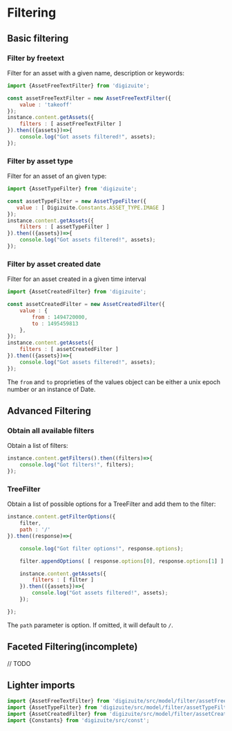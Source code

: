 # Filtering

## Basic filtering

### Filter by freetext
Filter for an asset with a given name, description or keywords:
```js
import {AssetFreeTextFilter} from 'digizuite';

const assetFreeTextFilter = new AssetFreeTextFilter({
    value : 'takeoff'
});
instance.content.getAssets({
    filters : [ assetFreeTextFilter ]
}).then(({assets})=>{
    console.log("Got assets filtered!", assets);
});
```

### Filter by asset type 
Filter for an asset of an given type:
```js
import {AssetTypeFilter} from 'digizuite';

const assetTypeFilter = new AssetTypeFilter({
   value : [ Digizuite.Constants.ASSET_TYPE.IMAGE ]
});
instance.content.getAssets({
    filters : [ assetTypeFilter ]
}).then(({assets})=>{
    console.log("Got assets filtered!", assets);
});
```

### Filter by asset created date
Filter for an asset created in a given time interval
```js
import {AssetCreatedFilter} from 'digizuite';

const assetCreatedFilter = new AssetCreatedFilter({
    value : {
    	from : 1494720000,
        to : 1495459813
    },
});
instance.content.getAssets({
    filters : [ assetCreatedFilter ]
}).then(({assets})=>{
    console.log("Got assets filtered!", assets);
});
```

The ```from``` and ```to``` proprieties of the values object can be either 
a unix epoch number or an instance of Date.

## Advanced Filtering

### Obtain all available filters
Obtain a list of filters: 
```js
instance.content.getFilters().then((filters)=>{
    console.log("Got filters!", filters);
});
```

### TreeFilter

Obtain a list of possible options for a TreeFilter and add them to the filter: 
```js
instance.content.getFilterOptions({
    filter,
    path : '/'
}).then((response)=>{

    console.log("Got filter options!", response.options);

    filter.appendOptions( [ response.options[0], response.options[1] ] );

    instance.content.getAssets({
        filters : [ filter ]
    }).then(({assets})=>{
        console.log("Got assets filtered!", assets);
    });

});
```
The ```path``` parameter is option. If omitted, it will default to ```/```.



## Faceted Filtering(incomplete)
// TODO

## Lighter imports
```js
import {AssetFreeTextFilter} from 'digizuite/src/model/filter/assetFreeTextFilter'
import {AssetTypeFilter} from 'digizuite/src/model/filter/assetTypeFilter'
import {AssetCreatedFilter} from 'digizuite/src/model/filter/assetCreatedFilter'
import {Constants} from 'digizuite/src/const';
```
